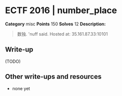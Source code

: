 # ECTF 2016 | number_place

**Category** misc
**Points** 150
**Solves** 12
**Description:**
> 数独. 'nuff said. Hosted at: 35.161.87.33:10101

## Write-up

(TODO)

## Other write-ups and resources

* none yet